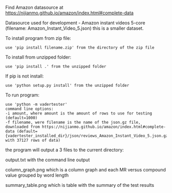 Find  Amazon datasource at https://nijianmo.github.io/amazon/index.html#complete-data

Datasource used for development - Amazon instant videos 5-core (filename: Amazon_Instant_Video_5.json) this is a smaller dataset.
    
To install program from zip file:

    use 'pip install filename.zip' from the directory of the zip file
    
To install from unzipped folder:

    use 'pip install .' from the unzipped folder
    
If pip is not install:

    use 'python setup.py install' from the unzipped folder

To run program:
    
    use 'python -m vadertester'
    command line options:
    -i amount, where amount is the amount of rows to use for testing (default=1000)
    -f filename, were filename is the name of the json.gz file,
    downloaded from https://nijianmo.github.io/amazon/index.html#complete-data (default={vadertester_installed_dir}/json/reviews_Amazon_Instant_Video_5.json.gz with 37127 rows of data)
    

the program will output a 3 files to the current directory: 

output.txt with the command line output

column_graph.png which is a column graph and each MR versus compound value grouped by word length

summary_table.png which is table with the summary of the test results
